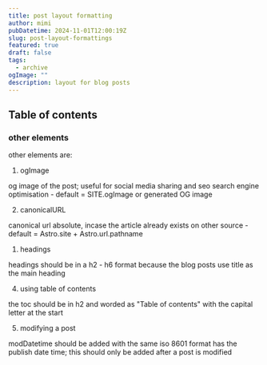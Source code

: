 ```yaml
---
title: post layout formatting
author: mimi
pubDatetime: 2024-11-01T12:00:19Z
slug: post-layout-formattings
featured: true
draft: false
tags:
  - archive
ogImage: ""
description: layout for blog posts
---
```


## Table of contents

### other elements

other elements are:

1. ogImage

og  image of the post; useful for social media sharing and seo search engine optimisation - default = SITE.ogImage or generated OG image

2. canonicalURL

canonical url absolute, incase the article already exists on other source - default = Astro.site + Astro.url.pathname

1. headings

headings should be in a h2 - h6 format because the blog posts use title as the main heading

4. using table of contents

the toc should be in h2 and worded as "Table of contents" with the capital letter at the start

5. modifying a post

modDatetime should be added with the same iso 8601 format has the publish date time; this should only be added after a post is modified